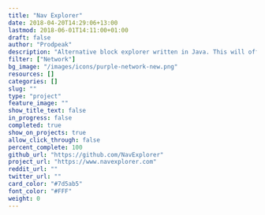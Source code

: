 ```yaml
---
title: "Nav Explorer"
date: 2018-04-20T14:29:06+13:00
lastmod: 2018-06-01T14:11:00+01:00
draft: false
author: "Prodpeak"
description: "Alternative block explorer written in Java. This will offer redundancy if there are any issues with the current cryptoid block explorer."
filter: ["Network"]
bg_image: "/images/icons/purple-network-new.png"
resources: []
categories: []
slug: ""
type: "project"
feature_image: ""
show_title_text: false
in_progress: false
completed: true
show_on_projects: true
allow_click_through: false
percent_complete: 100
github_url: "https://github.com/NavExplorer"
project_url: "https://www.navexplorer.com"
reddit_url: ""
twitter_url: ""
card_color: "#7d5ab5"
font_color: "#FFF"
weight: 0
---
```


